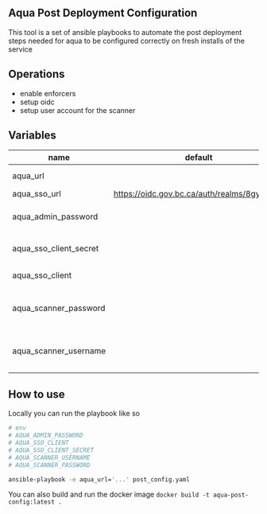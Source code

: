 ## Aqua Post Deployment Configuration

This tool is a set of ansible playbooks to automate the post deployment steps needed for aqua to be configured correctly on fresh installs of the service


## Operations

- enable enforcers
- setup oidc
- setup user account for the scanner

## Variables

|name|default|found_in|description|
|---|---|---|---|
|aqua_url| | group_vars | the base url to the aqua instance|
|aqua_sso_url|https://oidc.gov.bc.ca/auth/realms/8gyaubgq| group_vars | sso auth endpoint|
|aqua_admin_password|| env| the administrator password (env is `AQUA_ADMIN_PASSWORD`)|
|aqua_sso_client_secret|| env| the client secret for the aqua sso client (env is `AQUA_SSO_CLIENT_SECRET)`|
|aqua_sso_client|| env|the aqua sso client name (env is `AQUA_SSO_CLIENT`)|
|aqua_scanner_password||env|the password for the aqua scanner user account (env is `AQUA_SCANNER_PASSWORD`)|
|aqua_scanner_username||env|the username for the aqua scanner user account (env is `AQUA_SCANNER_USERNAME`)|

## How to use

Locally you can run the playbook like so
```sh
# env
# AQUA_ADMIN_PASSWORD
# AQUA_SSO_CLIENT
# AQUA_SSO_CLIENT_SECRET
# AQUA_SCANNER_USERNAME
# AQUA_SCANNER_PASSWORD

ansible-playbook -e aqua_url='...' post_config.yaml
```

You can also build and run the docker image
`docker build -t aqua-post-config:latest .`


